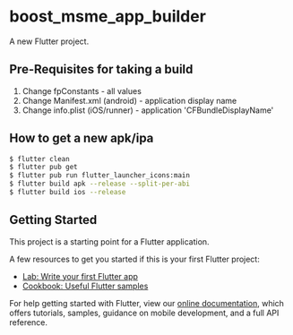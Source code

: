 # boost_msme_app_builder

A new Flutter project.

## Pre-Requisites for taking a build

1. Change fpConstants - all values
2. Change Manifest.xml (android) - application display name
3. Change info.plist (iOS/runner) - application 'CFBundleDisplayName'


## How to get a new apk/ipa
```bash
$ flutter clean
$ flutter pub get
$ flutter pub run flutter_launcher_icons:main 
$ flutter build apk --release --split-per-abi
$ flutter build ios --release
```

## Getting Started

This project is a starting point for a Flutter application.

A few resources to get you started if this is your first Flutter project:

- [Lab: Write your first Flutter app](https://flutter.dev/docs/get-started/codelab)
- [Cookbook: Useful Flutter samples](https://flutter.dev/docs/cookbook)

For help getting started with Flutter, view our
[online documentation](https://flutter.dev/docs), which offers tutorials,
samples, guidance on mobile development, and a full API reference.
